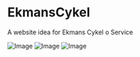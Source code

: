 # EkmansCykel
A website idea for Ekmans Cykel o Service

![Image](https://www.isakjensen.com/static/media/ekmanscykel_desktop.png)
![Image](https://www.isakjensen.com/static/media/ekmanscykel_mobile1.png)
![Image](https://www.isakjensen.com/static/media/ekmanscykel_mobile2.png)

